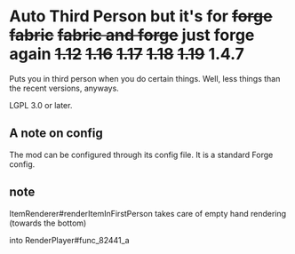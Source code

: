 # Auto Third Person but it's for ~~forge~~ ~~fabric~~ ~~fabric and forge~~ just forge again ~~1.12~~ ~~1.16~~ ~~1.17~~ ~~1.18~~ ~~1.19~~ 1.4.7

Puts you in third person when you do certain things. Well, less things than the recent versions, anyways.

LGPL 3.0 or later.

## A note on config

The mod can be configured through its config file. It is a standard Forge config.

## note

ItemRenderer#renderItemInFirstPerson takes care of empty hand rendering (towards the bottom)

into RenderPlayer#func_82441_a
